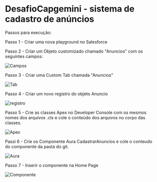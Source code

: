 # DesafioCapgemini - sistema de cadastro de anúncios

Passos para execução:

Passo 1 - Criar uma nova playground no Salesforce

Passo 2 - Criar um Objeto customizado chamado "Anuncios" com os seguintes campos:

![Campos](https://user-images.githubusercontent.com/37751099/118418948-e9439b80-b690-11eb-9b82-8956f4c85dde.jpeg)

Passo 3 - Criar uma Custom Tab chamada "Anuncios"

![Tab](https://user-images.githubusercontent.com/37751099/118419369-24929a00-b692-11eb-9238-be06eaaab4cd.jpeg)

Passo 4 - Criar um novo registro do objeto Anuncio

![registro](https://user-images.githubusercontent.com/37751099/118419329-0f1d7000-b692-11eb-9d12-1224c6503294.jpeg)

Passo 5 - Crie as classes Apex no Developer Console com os mesmos nomes dos arquivos .cls e cole o conteúdo dos arquivos no corpo das classes.

![Apex](https://user-images.githubusercontent.com/37751099/118423131-b2728300-b69a-11eb-8348-26689ba50df2.jpeg)

Passi 6 - Crie os Componente Aura CadastrarAnuncios e cole o conteudo do componente da pasta do git.

![Aura](https://user-images.githubusercontent.com/37751099/118423145-bc948180-b69a-11eb-8935-8ec2a6039f0f.jpeg)

Passo 7 - Inserir o componente na Home Page

![Componente](https://user-images.githubusercontent.com/37751099/118419292-f01ede00-b691-11eb-8ced-cb07e50f7226.jpeg)






